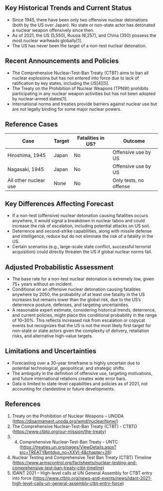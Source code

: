 ## Key Historical Trends and Current Status

- Since 1945, there have been only two offensive nuclear detonations (both by the US over Japan). No state or non-state actor has detonated a nuclear weapon offensively since then.
- As of 2021, the US (5,550), Russia (6,257), and China (350) possess the most nuclear warheads globally[1].
- The US has never been the target of a non-test nuclear detonation.

## Recent Announcements and Policies

- The Comprehensive Nuclear-Test-Ban Treaty (CTBT) aims to ban all nuclear explosions but has not entered into force due to lack of ratification by key states, including the US[4][5].
- The Treaty on the Prohibition of Nuclear Weapons (TPNW) prohibits participating in any nuclear weapon activities but has not been adopted by nuclear-armed states[1].
- International norms and treaties provide barriers against nuclear use but are not legally binding for some major nuclear powers.

## Reference Cases

| Case                   | Target        | Fatalities in US? | Outcome                |
|------------------------|--------------|-------------------|------------------------|
| Hiroshima, 1945        | Japan        | No                | Offensive use by US    |
| Nagasaki, 1945         | Japan        | No                | Offensive use by US    |
| All other nuclear use  | None         | No                | Only tests, no offense |

## Key Differences Affecting Forecast

- If a non-test (offensive) nuclear detonation causing fatalities occurs anywhere, it would signal a breakdown in nuclear taboo and could increase the risk of escalation, including potential attacks on US soil.
- Deterrence and second-strike capabilities, along with missile defense and intelligence, reduce but do not eliminate the risk of a fatality in the US.
- Certain scenarios (e.g., large-scale state conflict, successful terrorist acquisition) could directly threaten the US if global nuclear norms fail.

## Adjusted Probabilistic Assessment

- The base rate for a non-test nuclear detonation is extremely low, given 75+ years without an incident.
- Conditional on an offensive nuclear detonation causing fatalities anywhere by 2050, the probability of at least one fatality in the US increases but remains lower than the global risk, due to the US’s deterrence posture, defenses, and targeting uncertainties.
- A reasonable expert estimate, considering historical trends, deterrence, and current policies, might place this conditional probability in the range of 10–30%. This reflects increased risk from escalation or copycat events but recognizes that the US is not the most likely first target for non-state or state actors given the complexity of delivery, retaliation risks, and alternative high-value targets.

## Limitations and Uncertainties

- Forecasting over a 30-year timeframe is highly uncertain due to potential technological, geopolitical, and strategic shifts.
- The ambiguity in the definition of offensive use, targeting motivations, and future international relations creates wide error bars.
- Data is limited to state-level capabilities and policies as of 2021, not accounting for clandestine or future developments.

## References

1. Treaty on the Prohibition of Nuclear Weapons – UNODA (https://disarmament.unoda.org/wmd/nuclear/tpnw/)
2. The Comprehensive Nuclear-Test-Ban Treaty (CTBT) - CTBTO (https://www.ctbto.org/our-mission/the-treaty)
3. 4. Comprehensive Nuclear-Test-Ban Treaty - UNTC (https://treaties.un.org/pages/ViewDetails.aspx?src=TREATY&mtdsg_no=XXVI-4&chapter=26)
4. Nuclear Testing and Comprehensive Test Ban Treaty (CTBT) Timeline (https://www.armscontrol.org/factsheets/nuclear-testing-and-comprehensive-test-ban-treaty-ctbt-timeline)
5. IDANT 2021 – High-level calls at UN General Assembly for CTBT entry into force (https://www.ctbto.org/news-and-events/news/idant-2021-high-level-calls-un-general-assembly-ctbt-entry-force)